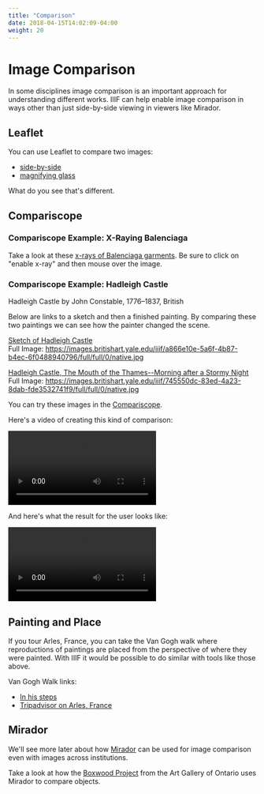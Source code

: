 ```yaml
---
title: "Comparison"
date: 2018-04-15T14:02:09-04:00
weight: 20
---
```


# Image Comparison

In some disciplines image comparison is an important approach for understanding different works. IIIF can help enable image comparison in ways other than just side-by-side viewing in viewers like Mirador.

## Leaflet

You can use Leaflet to compare two images:
- [side-by-side](http://resources.digirati.com/iiif/an-introduction-to-iiif/dee-sbs.html)
- [magnifying glass](http://resources.digirati.com/iiif/an-introduction-to-iiif/dee-mag.html)

What do you see that's different.

## Compariscope

### Compariscope Example: X-Raying Balenciaga

Take a look at these [x-rays of Balenciaga garments][x-rays]. Be sure to click on "enable x-ray" and then mouse over the image.

### Compariscope Example: Hadleigh Castle

Hadleigh Castle by John Constable, 1776–1837, British

Below are links to a sketch and then a finished painting. By comparing these two paintings we can see how the painter changed the scene.

[Sketch of Hadleigh Castle](http://collections.britishart.yale.edu/vufind/Record/1668069)
<br>Full Image: https://images.britishart.yale.edu/iiif/a866e10e-5a6f-4b87-b4ec-6f0488940796/full/full/0/native.jpg

[Hadleigh Castle, The Mouth of the Thames--Morning after a Stormy Night](http://collections.britishart.yale.edu/vufind/Record/1669233)
<br>Full Image: https://images.britishart.yale.edu/iiif/745550dc-83ed-4a23-8dab-fde3532741f9/full/full/0/native.jpg

You can try these images in the [Compariscope].

Here's a video of creating this kind of comparison:

<video src="../assets/video/compariscope-beginning.mp4" preload="auto" controls></video>

And here's what the result for the user looks like:

<video src="../assets/video/compariscope-result.mp4" preload="auto" controls loop></video>

## Painting and Place

If you tour Arles, France, you can take the Van Gogh walk where reproductions of paintings are placed from the perspective of where they were painted. With IIIF it would be possible to do similar with tools like those above.

Van Gogh Walk links:
- [In his steps](http://www.vangoghgallery.com/in_his_steps/arles.html)
- [Tripadvisor on Arles, France](https://www.tripadvisor.com/Attraction_Review-g187211-d6856048-Reviews-Van_Gogh_Walk-Arles_Bouches_du_Rhone_Provence_Alpes_Cote_d_Azur.html)

## Mirador

We'll see more later about how [Mirador](../presentation/mirador.md) can be used for image comparison even with images across institutions.

Take a look at how the [Boxwood Project](http://boxwood.ago.ca/) from the Art Gallery of Ontario uses Mirador to compare objects.

<!-- #backlog:0 What's the Mirador version of this? https://www.nga.gov/content/ngaweb/Collection/art-object-page.60.html#entry see figure 5 -->

[Compariscope]: https://vanda.github.io/iiif-features/compariscope.html
[x-rays]: https://www.vam.ac.uk/articles/x-raying-balenciaga
